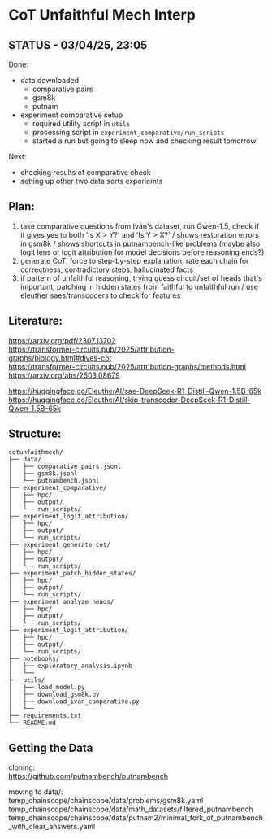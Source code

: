 # CoT Unfaithful Mech Interp

## STATUS - 03/04/25, 23:05

Done:  
- data downloaded  
  - comparative pairs  
  - gsm8k  
  - putnam  
- experiment comparative setup  
  - required utility script in `utils`  
  - processing script in `experiment_comparative/run_scripts`  
  - started a run but going to sleep now and checking result tomorrow  

Next:  
- checking results of comparative check  
- setting up other two data sorts experiemts  

## Plan:

1) take comparative questions from Iván's dataset, run Gwen-1.5, check if it gives yes to both 'Is X > Y?' and 'Is Y > X?' / shows restoration errors in gsm8k / shows shortcuts in putnambench-like problems
(maybe also logit lens or logit attribution for model decisions before reasoning ends?)
2) generate CoT, force to step-by-step explanation, rate each chain for correctness, contradictory steps, hallucinated facts
3) if pattern of unfaithful reasoning, trying guess circuit/set of heads that's important, patching in hidden states from faithful to unfaithful run / use eleuther saes/transcoders to check for features

## Literature:

https://arxiv.org/pdf/2307.13702  
https://transformer-circuits.pub/2025/attribution-graphs/biology.html#dives-cot  
https://transformer-circuits.pub/2025/attribution-graphs/methods.html  
https://arxiv.org/abs/2503.08679  

https://huggingface.co/EleutherAI/sae-DeepSeek-R1-Distill-Qwen-1.5B-65k  
https://huggingface.co/EleutherAI/skip-transcoder-DeepSeek-R1-Distill-Qwen-1.5B-65k  

## Structure:
```
cotunfaithmech/
├── data/
│   ├── comparative_pairs.jsonl
│   ├── gsm8k.jsonl
│   └── putnambench.jsonl
├── experiment_comparative/
│   ├── hpc/
│   ├── output/
│   └── run_scripts/
├── experiment_logit_attribution/
│   ├── hpc/
│   ├── output/
│   └── run_scripts/
├── experiment_generate_cot/
│   ├── hpc/
│   ├── output/
│   └── run_scripts/
├── experiment_patch_hidden_states/
│   ├── hpc/
│   ├── output/
│   └── run_scripts/
├── experiment_analyze_heads/
│   ├── hpc/
│   ├── output/
│   └── run_scripts/
├── experiment_logit_attribution/
│   ├── hpc/
│   ├── output/
│   └── run_scripts/
├── notebooks/
│   ├── exploratory_analysis.ipynb
│   └── 
├── utils/
│   ├── load_model.py
│   ├── download_gsm8k.py
│   ├── download_ivan_comparative.py
│   └── 
├── requirements.txt
└── README.md
```

## Getting the Data

cloning:  
https://github.com/putnambench/putnambench

moving to data/:  
temp_chainscope/chainscope/data/problems/gsm8k.yaml  
temp_chainscope/chainscope/data/math_datasets/filtered_putnambench  
temp_chainscope/chainscope/data/putnam2/minimal_fork_of_putnambench_with_clear_answers.yaml  

